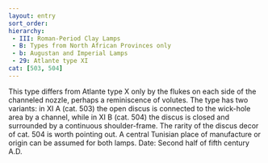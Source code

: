 ```yaml
---
layout: entry
sort_order:
hierarchy:
 - III: Roman-Period Clay Lamps
 - B: Types from North African Provinces only
 - b: Augustan and Imperial Lamps
 - 29: Atlante type XI
cat: [503, 504]
---
```


This type differs from Atlante type X only by the flukes on each side of the channeled nozzle, perhaps a reminiscence of volutes. The type has two variants: in XI A (cat. 503) the open discus is connected to the wick-hole area by a channel, while in XI B (cat. 504) the discus is closed and surrounded by a continuous shoulder-frame. The rarity of the discus decor of cat. 504 is worth pointing out. A central Tunisian place of manufacture or origin can be assumed for both lamps. Date: Second half of fifth century A.D.
